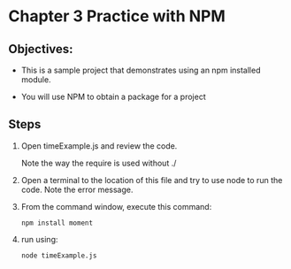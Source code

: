 # Chapter 3 Practice with NPM
## Objectives:

* This is a sample project that demonstrates using an npm installed module.

* You will use NPM to obtain a package for a project

## Steps

1. Open timeExample.js and review the code.

    Note the way the require is used without ./

1. Open a terminal to the location of this file and try to use node to run the code. Note the error message.

1. From the command window, execute this command:
    
    ``` npm install moment ```
 
1. run using:

    ``` node timeExample.js ```